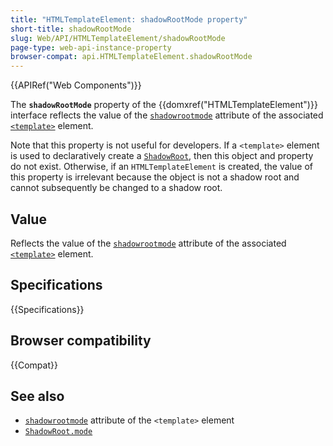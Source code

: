 ```yaml
---
title: "HTMLTemplateElement: shadowRootMode property"
short-title: shadowRootMode
slug: Web/API/HTMLTemplateElement/shadowRootMode
page-type: web-api-instance-property
browser-compat: api.HTMLTemplateElement.shadowRootMode
---
```


{{APIRef("Web Components")}}

The **`shadowRootMode`** property of the {{domxref("HTMLTemplateElement")}} interface reflects the value of the [`shadowrootmode`](/en-US/docs/Web/HTML/Reference/Element/template#shadowrootmode) attribute of the associated [`<template>`](/en-US/docs/Web/HTML/Reference/Element/template) element.

Note that this property is not useful for developers.
If a `<template>` element is used to declaratively create a [`ShadowRoot`](/en-US/docs/Web/API/ShadowRoot), then this object and property do not exist.
Otherwise, if an `HTMLTemplateElement` is created, the value of this property is irrelevant because the object is not a shadow root and cannot subsequently be changed to a shadow root.

## Value

Reflects the value of the [`shadowrootmode`](/en-US/docs/Web/HTML/Reference/Element/template#shadowrootmode) attribute of the associated [`<template>`](/en-US/docs/Web/HTML/Reference/Element/template) element.

## Specifications

{{Specifications}}

## Browser compatibility

{{Compat}}

## See also

- [`shadowrootmode`](/en-US/docs/Web/HTML/Reference/Element/template#shadowrootmode) attribute of the `<template>` element
- [`ShadowRoot.mode`](/en-US/docs/Web/API/ShadowRoot/mode)
